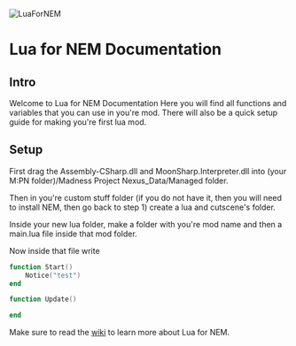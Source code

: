 ![LuaForNEM](https://user-images.githubusercontent.com/81382687/233855360-e894efbb-b39e-4e24-b7bb-0fcdef48f058.png)


# Lua for NEM Documentation
## Intro
Welcome to Lua for NEM Documentation
Here you will find all functions and variables that you can use in you're mod. There will also be a quick setup guide for making you're first lua mod.
## Setup
First drag the Assembly-CSharp.dll and MoonSharp.Interpreter.dll into (your M:PN folder)/Madness Project Nexus_Data/Managed folder.

Then in you're custom stuff folder (if you do not have it, then you will need to install NEM, then go back to step 1) create a lua and cutscene's folder.

Inside your new lua folder, make a folder with you're mod name and then a main.lua file inside that mod folder.

Now inside that file write
```lua
function Start()
    Notice("test")
end

function Update()

end
```
Make sure to read the [wiki](https://github.com/Twingamerdudes/Lua-For-NEM/wiki) to learn more about Lua for NEM.
